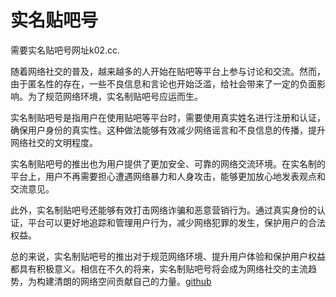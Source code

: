 # 实名贴吧号

需要实名贴吧号网址k02.cc.

随着网络社交的普及，越来越多的人开始在贴吧等平台上参与讨论和交流。然而，由于匿名性的存在，一些不良信息和言论也开始泛滥，给社会带来了一定的负面影响。为了规范网络环境，实名制贴吧号应运而生。

实名制贴吧号是指用户在使用贴吧等平台时，需要使用真实姓名进行注册和认证，确保用户身份的真实性。这种做法能够有效减少网络谣言和不良信息的传播，提升网络社交的文明程度。

实名制贴吧号的推出也为用户提供了更加安全、可靠的网络交流环境。在实名制的平台上，用户不再需要担心遭遇网络暴力和人身攻击，能够更加放心地发表观点和交流意见。

此外，实名制贴吧号还能够有效打击网络诈骗和恶意营销行为。通过真实身份的认证，平台可以更好地追踪和管理用户行为，减少网络犯罪的发生，保护用户的合法权益。

总的来说，实名制贴吧号的推出对于规范网络环境、提升用户体验和保护用户权益都具有积极意义。相信在不久的将来，实名制贴吧号将会成为网络社交的主流趋势，为构建清朗的网络空间贡献自己的力量。[github](https://github.com)